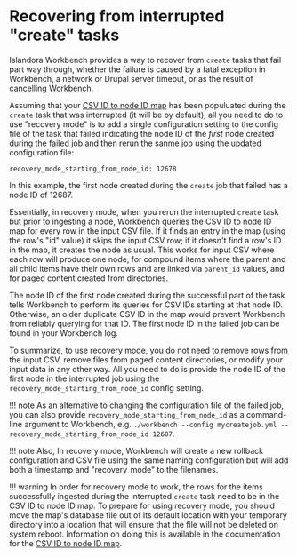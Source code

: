 # Recovering from interrupted "create" tasks

Islandora Workbench provides a way to recover from `create` tasks that fail part way through, whether the failure is caused by a fatal exception in Workbench, a network or Drupal server timeout, or as the result of [cancelling Workbench](/islandora_workbench_docs/cancelling).

Assuming that your [CSV ID to node ID map](/islandora_workbench_docs/csv_id_to_node_id_map/) has been populuated during the `create` task that was interrupted (it will be by default), all you need to do to use "recovery mode" is to add a single configuration setting to the config file of the task that failed indicating the node ID of the _first_ node created during the failed job and then rerun the sanme job using the updated configuration file:

`recovery_mode_starting_from_node_id: 12678`

In this example, the first node created during the `create` job that failed has a node ID of 12687.

Essentially, in recovery mode, when you rerun the interrupted `create` task but prior to ingesting a node, Workbench queries the CSV ID to node ID map for every row in the input CSV file. If it finds an entry in the map (using the row's "id" value) it skips the input CSV row; if it doesn't find a row's ID in the map, it creates the node as usual. This works for input CSV where each row will produce one node, for compound items where the parent and all child items have their own rows and are linked via `parent_id` values, and for paged content created from directories.

The node ID of the first node created during the successful part of the task tells Workbench to perform its queries for CSV IDs starting at that node ID. Otherwise, an older duplicate CSV ID in the map would prevent Workbench from reliably querying for that ID. The first node ID in the failed job can be found in your Workbench log.

To summarize, to use recovery mode, you do not need to remove rows from the input CSV, remove files from paged content directories, or modify your input data in any other way. All you need to do is provide the node ID of the first node in the interrupted job using the `recovery_mode_starting_from_node_id` config setting.

!!! note
    As an alternative to changing the configuration file of the failed job, you can also provide `recovery_mode_starting_from_node_id` as a command-line argument to Workbench, e.g. `./workbench --config mycreatejob.yml --recovery_mode_starting_from_node_id 12687`.

!!! note
    Also, In recovery mode, Workbench will create a new rollback configuration and CSV file using the same naming configuration but will add both a timestamp and "recovery_mode" to the filenames.

!!! warning
    In order for recovery mode to work, the rows for the items successfully ingested during the interrupted `create` task need to be in the CSV ID to node ID map. To prepare for using recovery mode, you should move the map's database file out of its default location with your temporary directory into a location that will ensure that the file will not be deleted on system reboot. Information on doing this is available in the documentation for the [CSV ID to node ID map](/islandora_workbench_docs/csv_id_to_node_id_map/#defining-the-location-of-your-csv-id-to-node-id-map-file).
